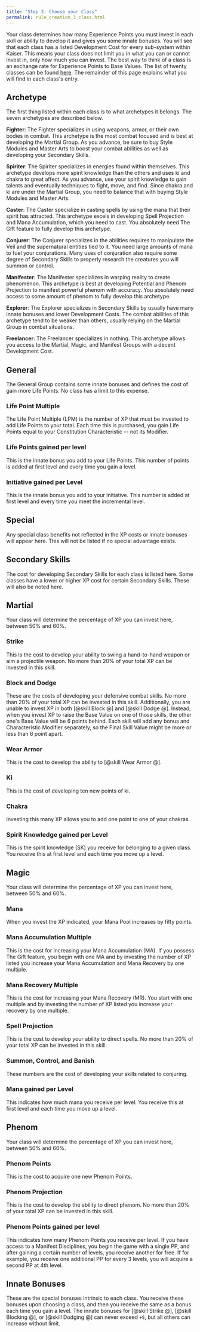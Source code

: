 ```yaml
---
title: "Step 3: Choose your Class"
permalink: rule_creation_3_class.html
---
```


Your class determines how many Experience Points you must invest in each skill or ability to develop it and gives you some innate bonuses. You will see that each class has a listed Development Cost for every sub-system within Kaiser. This means your class does not limit you in what you can or cannot invest in, only how much you can invest. The best way to think of a class is an exchange rate for Experience Points to Base Values. The list of twenty classes can be found [here](class_freelancer.html). The remainder of this page explains what you will find in each class's entry.

## Archetype

The first thing listed within each class is to what archetypes it belongs. The seven archetypes are described below.

**Fighter**: The Fighter specializes in using weapons, armor, or their own bodies in combat. This archetype is the most combat focused and is best at developing the Martial Group. As you advance, be sure to buy Style Modules and Master Arts to boost your combat abilities as well as developing your Secondary Skills.

**Spiriter**: The Spiriter specializes in energies found within themselves. This archetype develops more spirit knowledge than the others and uses ki and chakra to great affect. As you advance, use your spirit knowledge to gain talents and eventually techniques to fight, move, and find. Since chakra and ki are under the Martial Group, you need to balance that with buying Style Modules and Master Arts.

**Caster**: The Caster specialize in casting spells by using the mana that their spirit has attracted. This archetype excels in developing Spell Projection and Mana Accumulation, which you need to cast. You absolutely need The Gift feature to fully develop this archetype.

**Conjurer**: The Conjurer specializes in the abilities requires to manipulate the Veil and the supernatural entities tied to it. You need large amounts of mana to fuel your conjurations. Many uses of conjuration also require some degree of Secondary Skills to properly research the creatures you will summon or control.

**Manifester**: The Manifester specializes in warping reality to create phenomenon. This archetype is best at developing Potential and Phenom Projection to manifest powerful phenom with accuracy. You absolutely need access to some amount of phenom to fully develop this archetype.

**Explorer**: The Explorer specializes in Secondary Skills by usually have many innate bonuses and lower Development Costs. The combat abilities of this archetype tend to be weaker than others, usually relying on the Martial Group in combat situations.

**Freelancer**: The Freelancer specializes in nothing. This archetype allows you access to the Martial, Magic, and Manifest Groups with a decent Development Cost.

## General
The General Group contains some innate bonuses and defines the cost of gain more Life Points. No class has a limit to this expense.

### Life Point Multiple
The Life Point Multiple (LPM) is the number of XP that must be invested to add Life Points to your total. Each time this is purchased, you gain Life Points equal to your Constitution Characteristic -- not its Modifier.

### Life Points gained per level
This is the innate bonus you add to your Life Points. This number of points is added at first level and every time you gain a level.

### Initiative gained per Level
This is the innate bonus you add to your Initiative. This number is added at first level and every time you meet the incremental level.

## Special
Any special class benefits not reflected in the XP costs or innate bonuses will appear here. This will not be listed if no special advantage exists.

## Secondary Skills
The cost for developing Secondary Skills for each class is listed here. Some classes have a lower or higher XP cost for certain Secondary Skills. These will also be noted here.

## Martial
Your class will determine the percentage of XP you can invest here, between 50% and 60%.

### Strike
This is the cost to develop your ability to swing a hand-to-hand weapon or aim a projectile weapon. No more than 20% of your total XP can be invested in this skill.

### Block and Dodge
These are the costs of developing your defensive combat skills. No more than 20% of your total XP can be invested in this skill. Additionally, you are unable to invest XP in both [@skill Block @] and [@skill Dodge @]. Instead, when you invest XP to raise the Base Value on one of those skills, the other one's Base Value will be 6 points behind. Each skill will add any bonus and Characteristic Modifier separately, so the Final Skill Value might be more or less than 6 point apart.

### Wear Armor
This is the cost to develop the ability to [@skill Wear Armor @].

### Ki
This is the cost of developing ten new points of ki.

### Chakra
Investing this many XP allows you to add one point to one of your chakras.

### Spirit Knowledge gained per Level
This is the spirit knowledge (SK) you receive for belonging to a given class. You receive this at first level and each time you move up a level.

## Magic
Your class will determine the percentage of XP you can invest here, between 50% and 60%.

### Mana
When you invest the XP indicated, your Mana Pool increases by fifty points.

### Mana Accumulation Multiple
This is the cost for increasing your Mana Accumulation (MA). If you possess The Gift feature, you begin with one MA and by investing the number of XP listed you increase your Mana Accumulation and Mana Recovery by one multiple.

### Mana Recovery Multiple
This is the cost for increasing your Mana Recovery (MR). You start with one multiple and by investing the number of XP listed you increase your recovery by one multiple.

### Spell Projection
This is the cost to develop your ability to direct spells. No more than 20% of your total XP can be invested in this skill.

### Summon, Control, and Banish
These numbers are the cost of developing your skills related to conjuring.

### Mana gained per Level
This indicates how much mana you receive per level. You receive this at first level and each time you move up a level.

## Phenom
Your class will determine the percentage of XP you can invest here, between 50% and 60%.

### Phenom Points
This is the cost to acquire one new Phenom Points.

### Phenom Projection
This is the cost to develop the ability to direct phenom. No more than 20% of your total XP can be invested in this skill.

### Phenom Points gained per level
This indicates how many Phenom Points you receive per level. If you have access to a Manifest Disciplines, you begin the game with a single PP, and after gaining a certain number of levels, you receive another for free. If for example, you receive one additional PP for every 3 levels, you will acquire a second PP at 4th level.

## Innate Bonuses
These are the special bonuses intrinsic to each class. You receive these bonuses upon choosing a class, and then you receive the same as a bonus each time you gain a level. The innate bonuses for [@skill Strike @], [@skill Blocking @], or [@skill Dodging @] can never exceed `+5`, but all others can increase without limit.
